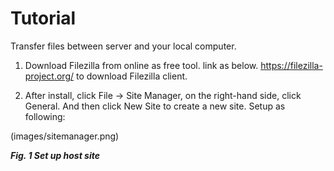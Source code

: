 # Tutorial
Transfer files between server and your local computer.

1. Download Filezilla from online as free tool. link as below.
https://filezilla-project.org/ to download Filezilla client.

2. After install, click File -> Site Manager, on the right-hand side, click General. And then click New Site to create a new site. Setup as following:

(images/sitemanager.png)

_**Fig. 1 Set up host site**_
